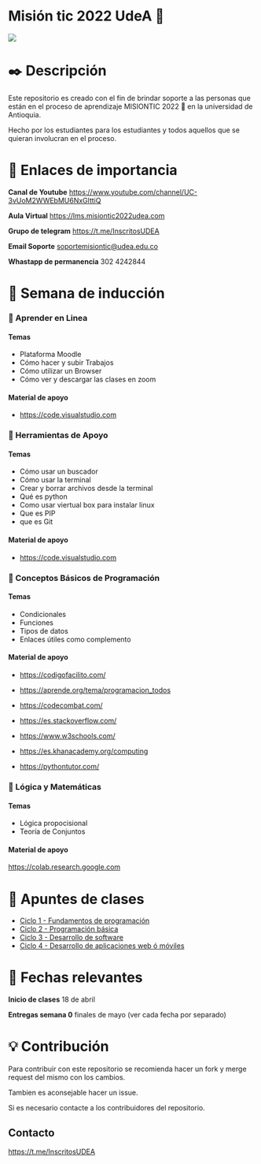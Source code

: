 # Misión tic 2022 UdeA :rocket:

![](https://i.imgur.com/krS8urH.jpg)

# :black_nib: Descripción

Este repositorio es creado con el fin de brindar soporte a las personas que están en el proceso de aprendizaje MISIONTIC 2022 :rocket: en la universidad de Antioquia.

Hecho por los estudiantes para los estudiantes y todos aquellos que se quieran involucran en el proceso.

# :key: Enlaces de importancia

**Canal de Youtube**
https://www.youtube.com/channel/UC-3vUoM2WWEbMU6NxGlttiQ

**Aula Virtual**
https://lms.misiontic2022udea.com

**Grupo de telegram**
https://t.me/InscritosUDEA

**Email Soporte**
soportemisiontic@udea.edu.co

**Whastapp de permanencia**
302 4242844

# :flags: Semana de inducción

### :memo: Aprender en Linea

#### Temas

- Plataforma Moodle
- Cómo hacer y subir Trabajos
- Cómo utilizar un Browser
- Cómo ver y descargar las clases en zoom

#### Material de apoyo

- https://code.visualstudio.com

### :memo: Herramientas de Apoyo

#### Temas

- Cómo usar un buscador
- Cómo usar la terminal
- Crear y borrar archivos desde la terminal
- Qué es python
- Como usar viertual box para instalar linux
- Que es PIP
- que es Git

#### Material de apoyo

- https://code.visualstudio.com

### :memo: Conceptos Básicos de Programación

#### Temas

- Condicionales
- Funciones
- Tipos de datos
- Enlaces útiles como complemento

#### Material de apoyo

- https://codigofacilito.com/

- https://aprende.org/tema/programacion_todos

- https://codecombat.com/

- https://es.stackoverflow.com/

- https://www.w3schools.com/

- https://es.khanacademy.org/computing
- https://pythontutor.com/

### :memo: Lógica y Matemáticas

#### Temas

- Lógica propocisional
- Teoría de Conjuntos

#### Material de apoyo

https://colab.research.google.com

# :rocket: Apuntes de clases

- [Ciclo 1 - Fundamentos de programación](https://github.com/anmaogo/Mision-tic-2022-UdeA/blob/main/Fundamentos%20de%20programaci%C3%B3n.md)
- [Ciclo 2 - Programación básica]()
- [Ciclo 3 - Desarrollo de software]()
- [Ciclo 4 - Desarrollo de aplicaciones web ó móviles]()

# :calendar: Fechas relevantes

**Inicio de clases**
18 de abril

**Entregas semana 0**
finales de mayo (ver cada fecha por separado)

# :bulb: Contribución

Para contribuir con este repositorio se recomienda hacer un fork y merge request del mismo con los cambios.

Tambien es aconsejable hacer un issue.

Si es necesario contacte a los contribuidores del repositorio.

## Contacto

https://t.me/InscritosUDEA
